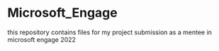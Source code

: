 # Microsoft_Engage
 this repository contains files for my project submission as a mentee in microsoft engage 2022
